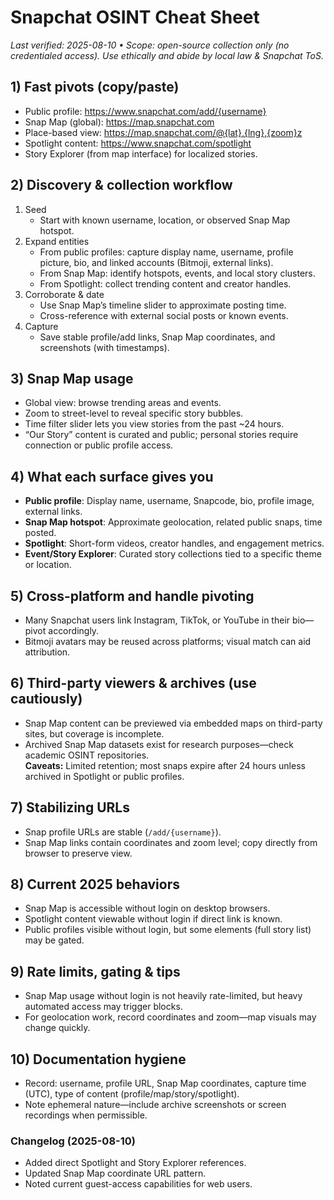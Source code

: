 # Snapchat OSINT Cheat Sheet
_Last verified: 2025-08-10 • Scope: open-source collection only (no credentialed access). Use ethically and abide by local law & Snapchat ToS._

## 1) Fast pivots (copy/paste)
- Public profile: https://www.snapchat.com/add/{username}
- Snap Map (global): https://map.snapchat.com  
- Place-based view: https://map.snapchat.com/@{lat},{lng},{zoom}z
- Spotlight content: https://www.snapchat.com/spotlight
- Story Explorer (from map interface) for localized stories.

## 2) Discovery & collection workflow
1) Seed  
   - Start with known username, location, or observed Snap Map hotspot.  
2) Expand entities  
   - From public profiles: capture display name, username, profile picture, bio, and linked accounts (Bitmoji, external links).  
   - From Snap Map: identify hotspots, events, and local story clusters.  
   - From Spotlight: collect trending content and creator handles.  
3) Corroborate & date  
   - Use Snap Map’s timeline slider to approximate posting time.  
   - Cross-reference with external social posts or known events.  
4) Capture  
   - Save stable profile/add links, Snap Map coordinates, and screenshots (with timestamps).  

## 3) Snap Map usage
- Global view: browse trending areas and events.  
- Zoom to street-level to reveal specific story bubbles.  
- Time filter slider lets you view stories from the past ~24 hours.  
- “Our Story” content is curated and public; personal stories require connection or public profile access.  

## 4) What each surface gives you
- **Public profile**: Display name, username, Snapcode, bio, profile image, external links.  
- **Snap Map hotspot**: Approximate geolocation, related public snaps, time posted.  
- **Spotlight**: Short-form videos, creator handles, and engagement metrics.  
- **Event/Story Explorer**: Curated story collections tied to a specific theme or location.  

## 5) Cross-platform and handle pivoting
- Many Snapchat users link Instagram, TikTok, or YouTube in their bio—pivot accordingly.  
- Bitmoji avatars may be reused across platforms; visual match can aid attribution.  

## 6) Third-party viewers & archives (use cautiously)
- Snap Map content can be previewed via embedded maps on third-party sites, but coverage is incomplete.  
- Archived Snap Map datasets exist for research purposes—check academic OSINT repositories.  
**Caveats:** Limited retention; most snaps expire after 24 hours unless archived in Spotlight or public profiles.  

## 7) Stabilizing URLs
- Snap profile URLs are stable (`/add/{username}`).  
- Snap Map links contain coordinates and zoom level; copy directly from browser to preserve view.  

## 8) Current 2025 behaviors
- Snap Map is accessible without login on desktop browsers.  
- Spotlight content viewable without login if direct link is known.  
- Public profiles visible without login, but some elements (full story list) may be gated.  

## 9) Rate limits, gating & tips
- Snap Map usage without login is not heavily rate-limited, but heavy automated access may trigger blocks.  
- For geolocation work, record coordinates and zoom—map visuals may change quickly.  

## 10) Documentation hygiene
- Record: username, profile URL, Snap Map coordinates, capture time (UTC), type of content (profile/map/story/spotlight).  
- Note ephemeral nature—include archive screenshots or screen recordings when permissible.  

### Changelog (2025-08-10)
- Added direct Spotlight and Story Explorer references.  
- Updated Snap Map coordinate URL pattern.  
- Noted current guest-access capabilities for web users.  
